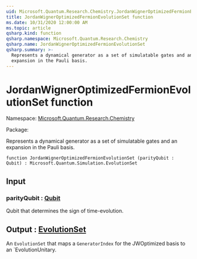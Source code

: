 ```yaml
---
uid: Microsoft.Quantum.Research.Chemistry.JordanWignerOptimizedFermionEvolutionSet
title: JordanWignerOptimizedFermionEvolutionSet function
ms.date: 10/31/2020 12:00:00 AM
ms.topic: article
qsharp.kind: function
qsharp.namespace: Microsoft.Quantum.Research.Chemistry
qsharp.name: JordanWignerOptimizedFermionEvolutionSet
qsharp.summary: >-
  Represents a dynamical generator as a set of simulatable gates and an
  expansion in the Pauli basis.
---
```


# JordanWignerOptimizedFermionEvolutionSet function

Namespace: [Microsoft.Quantum.Research.Chemistry](xref:Microsoft.Quantum.Research.Chemistry)

Package: [](https://nuget.org/packages/)


Represents a dynamical generator as a set of simulatable gates and anexpansion in the Pauli basis.

```qsharp
function JordanWignerOptimizedFermionEvolutionSet (parityQubit : Qubit) : Microsoft.Quantum.Simulation.EvolutionSet
```


## Input

### parityQubit : [Qubit](xref:microsoft.quantum.lang-ref.qubit)

Qubit that determines the sign of time-evolution.



## Output : [EvolutionSet](xref:Microsoft.Quantum.Simulation.EvolutionSet)

An `EvolutionSet` that maps a `GeneratorIndex` for the JWOptimized basis toan `EvolutionUnitary.